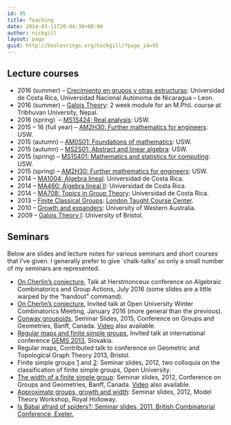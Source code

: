 ```yaml
---
id: 95
title: Teaching
date: 2014-03-11T20:44:38+00:00
author: nickgill
layout: page
guid: http://boolesrings.org/nickgill/?page_id=95
---
```

## Lecture courses

  * 2016 (summer) &#8211; [Crecimiento en grupos y otras estructuras](http://boolesrings.org/nickgill/2016/07/19/crecimiento-en-grupos-y-otras-estructuras/): Universidad de Costa Rica, Universidad Nacional Autònoma de Nicaragua &#8211; Leon.
  * 2016 (summer) &#8211; [Galois Theory](http://www.rnta.eu/nap/): 2 week module for an M.Phil. course at Tribhuvan University, Nepal.
  * 2016 (spring)  &#8211; [MS1S424: Real analysis](https://icis.southwales.ac.uk/studentmodules/10232/studentmodulespecifications): USW.
  * 2015 &#8211; 16 (full year) &#8211; [AM2H30: Further mathematics for engineers](https://icis.southwales.ac.uk/studentmodules/101/studentmodulespecifications): USW.
  * 2015 (autumn) &#8211; [AM0S01: Foundations of mathematics](https://icis.southwales.ac.uk/studentmodules/8268/studentmodulespecifications): USW.
  * 2015 (autumn) &#8211; [MS2S01: Abstract and linear algebra](https://icis.southwales.ac.uk/studentmodules/8362/studentmodulespecifications): USW.
  * 2015 (spring) &#8211; [MS1S401: Mathematics and statistics for computing](https://icis.southwales.ac.uk/studentmodules/1676/studentmodulespecifications): USW.
  * 2015 (spring) &#8211; [AM2H30: Further mathematics for engineers](https://icis.southwales.ac.uk/studentmodules/101/studentmodulespecifications): USW.
  * 2014 &#8211; [MA1004: Álgebra lineal](http://boolesrings.org/nickgill/2014/07/29/ma1004-algebra-lineal/): Universidad de Costa Rica.
  * 2014 &#8211; [MA460: Álgebra lineal II](http://boolesrings.org/nickgill/2014/05/22/algebra-lineal-ii/): Universidad de Costa Rica.
  * 2014 &#8211; [MA708: Topics in Group Theory](http://boolesrings.org/nickgill/2014/03/11/topics-in-group-theory/): Universidad de Costa Rica.
  * 2013 &#8211; [Finite Classical Groups](http://boolesrings.org/nickgill/?p=97): [London Taught Course Center](http://www.ltcc.ac.uk/).
  * 2010 &#8211; [Growth and expanders](http://boolesrings.org/nickgill/?p=101): University of Western Australia.
  * 2009 &#8211; [Galois Theory I](http://boolesrings.org/nickgill/?p=104): University of Bristol.

## Seminars

Below are slides and lecture notes for various seminars and short courses that I&#8217;ve given. I generally prefer to give \`chalk-talks&#8217; so only a small number of my seminars are represented.

  * [On Cherlin&#8217;s conjecture](http://boolesrings.org/nickgill/files/2016/07/cherlin_herst.pdf), Talk at Herstmonceux conference on Algebraic Combinatorics and Group Actions, July 2016 (some slides are a little warped by the &#8220;handout&#8221; command).
  * [On Cherlin&#8217;s conjecture](http://boolesrings.org/nickgill/files/2016/04/cherlin.pdf), Invited talk at Open University Winter Combinatorics Meeting, January 2016 (more general than the previous).
  * [Conway groupoids](http://boolesrings.org/nickgill/files/2016/04/groupoids.pdf), Seminar Slides, 2015, Conference on Groups and Geometries, Banff, Canada. [Video](https://www.birs.ca/events/2015/5-day-workshops/15w5017/videos/watch/201505071749-Gill.html) also available.
  * [Regular maps and finite simple groups](regularmaps.pdf), Invited talk at international conference [GEMS 2013](http://univac.savbb.sk:8080/gems13/), Slovakia.
  * <a>Regular maps</a>, Contributed talk to conference on Geometric and Topological Graph Theory 2013, Bristol.
  * Finite simple groups [1](fg1.pdf) and [2](fg2.pdf): Seminar slides, 2012, two colloquia on the classification of finite simple groups, Open University.
  * [The width of a finite simple group](Banfftalk.pdf): Seminar slides, 2012, Conference on Groups and Geometries, Banff, Canada. [Video](http://www.birs.ca/events/2012/5-day-workshops/12w5034/videos/watch/201209050941-Gill.mp4) also available.
  * [Approximate groups, growth and width](modeltalk.pdf): Seminar slides, 2012, Model Theory Workshop, Royal Holloway.
  * [Is Babai afraid of spiders?: Seminar slides, 2011, British Combinatorial Conference, Exeter.](spidertalk2.pdf)